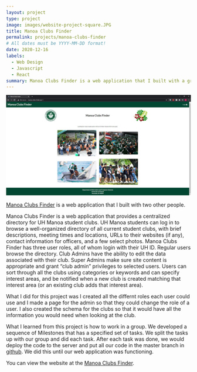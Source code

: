 ```yaml
---
layout: project
type: project
image: images/website-project-square.JPG
title: Manoa Clubs Finder
permalink: projects/manoa-clubs-finder
# All dates must be YYYY-MM-DD format!
date: 2020-12-16
labels:
  - Web Design
  - Javascript
  - React
summary: Manoa Clubs Finder is a web application that I built with a group.
---
```


<img class="ui large right floated rounded image" src="../images/website-project.JPG">

[Manoa Clubs Finder](https://manoa-clubs-finder.github.io/) is a web application that I built with two other people.

Manoa Clubs Finder is a web application that provides a centralized directory for UH Manoa student clubs. UH Manoa students can log in to browse a well-organized directory of all current student clubs, with brief descriptions, meeting times and locations, URLs to their websites (if any), contact information for officers, and a few select photos. Manoa Clubs Finder has three user roles, all of whom login with their UH ID. Regular users browse the directory. Club Admins have the ability to edit the data associated with their club. Super Admins make sure site content is appropriate and grant “club admin” privileges to selected users. Users can sort through all the clubs using categories or keywords and can specify interest areas, and be notified when a new club is created matching that interest area (or an existing club adds that interest area).

What I did for this project was I created all the differnt roles each user could use and I made a page for the admin so that they could change the role of a user. I also created the schema for the clubs so that it would have all the information you would need when looking at the club.

What I learned from this project is how to work in a group. We developed a sequence of Milestones that has a specified set of tasks. We split the tasks up with our group and did each task. After each task was done, we would deploy the code to the server and put all our code in the master branch in [github](https://github.com/manoa-clubs-finder). We did this until our web application was functioning.

You can view the website at the [Manoa Clubs Finder](http://manoa-clubs-finder.xyz/#/). 




